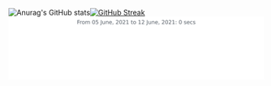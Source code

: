 ![Anurag's GitHub stats](https://github-readme-stats.vercel.app/api?username=MagnasiePro&count_private=true&show_icons=true&theme=tokyonight)[![GitHub Streak](https://github-readme-streak-stats.herokuapp.com/?user=MagnasiePro&theme=dark)](https://github.com/DenverCoder1/github-readme-streak-stats)
<img src="https://github.com/MagnasiePro/MagnasiePro/blob/main/images/stat.svg" alt="Alternative Text"/>


